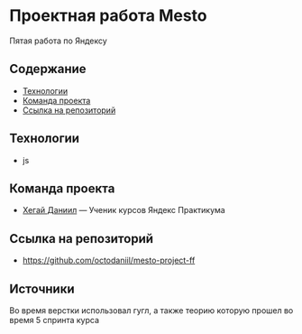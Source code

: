 # Проектная работа Mesto
Пятая работа по Яндексу

## Содержание
- [Технологии](#технологии)
- [Команда проекта](#команда-проекта)
- [Ссылка на репозиторий](#ссылка-на-репозиторий)

## Технологии
- js

## Команда проекта

- [Хегай Даниил]() — Ученик курсов Яндекс Практикума

## Ссылка на репозиторий

- https://github.com/octodaniil/mesto-project-ff

## Источники
Во время верстки использовал гугл, а также теорию которую прошел во время 5 спринта курса